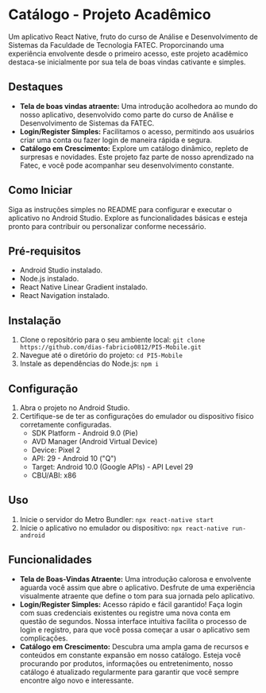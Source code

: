 # Catálogo - Projeto Acadêmico
Um aplicativo React Native, fruto do curso de Análise e Desenvolvimento de Sistemas da Faculdade de Tecnologia FATEC. Proporcinando uma experiência envolvente desde o primeiro acesso, este projeto acadêmico destaca-se inicialmente por sua tela de boas vindas cativante e simples.

## Destaques
- **Tela de boas vindas atraente:** Uma introdução acolhedora ao mundo do nosso aplicativo, desenvolvido como parte do curso de Análise e Desenvolvimento de Sistemas da FATEC.
- **Login/Register Simples:** Facilitamos o acesso, permitindo aos usuários criar uma conta ou fazer login de maneira rápida e segura.
- **Catálogo em Crescimento:** Explore um catálogo dinâmico, repleto de surpresas e novidades. Este projeto faz parte de nosso aprendizado na Fatec, e você pode acompanhar seu desenvolvimento constante.

## Como Iniciar
Siga as instruções simples no README para configurar e executar o aplicativo no Android Studio. Explore as funcionalidades básicas e esteja pronto para contribuir ou personalizar conforme necessário.

## Pré-requisitos
- Android Studio instalado.
- Node.js instalado.
- React Native Linear Gradient instalado.
- React Navigation instalado.

## Instalação
1. Clone o repositório para o seu ambiente local:
```git clone https://github.com/dias-fabricio0812/PI5-Mobile.git```
2. Navegue até o diretório do projeto:
```cd PI5-Mobile```
3. Instale as dependências do Node.js:
```npm i```

## Configuração
1. Abra o projeto no Android Studio.
2. Certifique-se de ter as configurações do emulador ou dispositivo físico corretamente configuradas.
    - SDK Platform - Android 9.0 (Pie)
    - AVD Manager (Android Virtual Device)
    - Device: Pixel 2
    - API: 29 - Android 10 ("Q")
    - Target: Android 10.0 (Google APIs) - API Level 29
    - CBU/ABI: x86

## Uso
1. Inicie o servidor do Metro Bundler:
```npx react-native start```
2. Inicie o aplicativo no emulador ou dispositivo:
```npx react-native run-android```

## Funcionalidades
- **Tela de Boas-Vindas Atraente:** Uma introdução calorosa e envolvente aguarda você assim que abre o aplicativo. Desfrute de uma experiência visualmente atraente que define o tom para sua jornada pelo aplicativo.
- **Login/Register Simples:** Acesso rápido e fácil garantido! Faça login com suas credenciais existentes ou registre uma nova conta em questão de segundos. Nossa interface intuitiva facilita o processo de login e registro, para que você possa começar a usar o aplicativo sem complicações.
- **Catálogo em Crescimento:** Descubra uma ampla gama de recursos e conteúdos em constante expansão em nosso catálogo. Esteja você procurando por produtos, informações ou entretenimento, nosso catálogo é atualizado regularmente para garantir que você sempre encontre algo novo e interessante.
